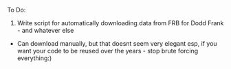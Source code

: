 To Do:

1) Write script for automatically downloading data from FRB for Dodd Frank - and whatever else
- Can download manually, but that doesnt seem very elegant esp, if you want your code to be reused over the years - stop brute forcing everything:)
